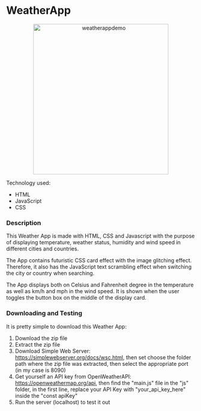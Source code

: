 # WeatherApp

<p align="center">
  <img src="https://github.com/user-attachments/assets/10cedc66-8204-44b8-aa9f-ead22d809370" alt="weatherappdemo" width="360" height="400">
</p>

Technology used:
- HTML
- JavaScript
- CSS

### Description

This Weather App is made with HTML, CSS and Javascript with the purpose of displaying temperature, weather status, humidity and wind speed in different cities and countries.

The App contains futuristic CSS card effect with the image glitching effect. 
Therefore, it also has the JavaScript text scrambling effect when switching the city or country when searching.

The App displays both on Celsius and Fahrenheit degree in the temperature as well as km/h and mph in the wind speed. 
It is shown when the user toggles the button box on the middle of the display card.

### Downloading and Testing

It is pretty simple to download this Weather App:
1. Download the zip file
2. Extract the zip file
3. Download Simple Web Server: https://simplewebserver.org/docs/wsc.html, then set choose the folder path where the zip file was extracted, then select the appropriate port (in my case is 8090)
4. Get yourself an API key from OpenWeatherAPI: https://openweathermap.org/api, then find the "main.js" file in the "js" folder, in the first line, replace your API Key with "your_api_key_here" inside the "const apiKey"
5. Run the server (localhost) to test it out
